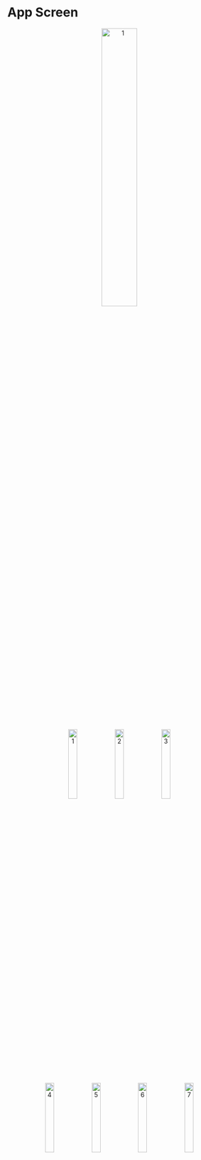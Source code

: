 # App Screen

<p align="center" width="100%">
    <img width="40%" alt="1" src="https://user-images.githubusercontent.com/71820026/175446347-978cf748-4cc0-41a7-82e4-224e9a397459.png">
</p>

<p align="center" width="100%">
    <img width="20%" alt="1" src="https://user-images.githubusercontent.com/71820026/174930825-ffe55b73-6852-41d1-8cb8-74bd574d3992.png">
    <img width="20%" alt="2" src="https://user-images.githubusercontent.com/71820026/174930957-bc428608-709b-4f6f-b952-b7f0f762c36a.png">
    <img width="20%" alt="3" src="https://user-images.githubusercontent.com/71820026/174931098-0d3c2011-49e8-4caa-af5e-ccdddfec7fab.png">
</p>


<p align="center" width="100%">
    <img width="20%" alt="4" src="https://user-images.githubusercontent.com/71820026/174931168-8e5c01f6-ec4f-4499-ad67-7c03bff01601.png">
    <img width="20%" alt="5" src="https://user-images.githubusercontent.com/71820026/174931255-b15c3c36-984c-467d-aaac-e39dee038604.png">
    <img width="20%" alt="6" src="https://user-images.githubusercontent.com/71820026/174931319-3fbe33d3-2338-47a4-903b-ef91161a5d08.png">
    <img width="20%" alt="7" src="https://user-images.githubusercontent.com/71820026/174931361-51513787-f88f-4b86-8918-11904a3338cd.png">
</p>
